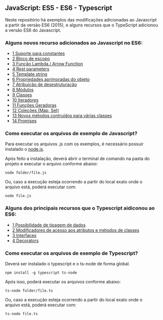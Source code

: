 ## JavaScript: ES5 - ES6 - Typescript

Neste repositório há exemplos das modificações adicionadas ao Javascript a partir da versão ES6 (2015), e alguns recursos que o TypeScript adicionou a versão ES6 do Javascript.

### Alguns novos recurso adicionados ao Javascript no ES6:

* <a href="https://github.com/programmerGM/es5-es6/tree/master/es6/1_const">1 Suporte para constantes</a>
* <a href="https://github.com/programmerGM/es5-es6/tree/master/es6/2_escopo">2 Bloco de escopo</a>
* <a href="https://github.com/programmerGM/es5-es6/tree/master/es6/3_arrow_function">3 Função Lambda / Arrow Function</a>
* <a href="https://github.com/programmerGM/es5-es6/tree/master/es6/4_rest_parameter">4 Rest parameters</a>
* <a href="https://github.com/programmerGM/es5-es6/tree/master/es6/5_template_string">5 Template string</a>
* <a href="https://github.com/programmerGM/es5-es6/tree/master/es6/6_objetos">6 Propriedades aprimoradas do objeto</a>
* <a href="https://github.com/programmerGM/es5-es6/tree/master/es6/7_destructor">7 Atribuição de desestruturação</a>
* <a href="https://github.com/programmerGM/es5-es6/tree/master/es6/8_modulos">8 Módulos</a>
* <a href="https://github.com/programmerGM/es5-es6/tree/master/es6/9_classes">9 Classes</a>
* <a href="https://github.com/programmerGM/es5-es6/tree/master/es6/10_iteradores">10 Iteradores</a>
* <a href="https://github.com/programmerGM/es5-es6/tree/master/es6/11_funcao_geradora">11 Funções Geradoras</a>
* <a href="https://github.com/programmerGM/es5-es6/tree/master/es6/12_map_set">12 Coleções (Map, Set)</a>
* <a href="https://github.com/programmerGM/es5-es6/tree/master/es6/13_novo_metodos">13 Novos métodos contruídos para várias classes</a>
* <a href="https://github.com/programmerGM/es5-es6/tree/master/es6/14_promises">14 Promises</a>

### Como executar os arquivos de exemplo de Javascript?

Para executar os arquivos .js com os exemplos, é necessário possuir instalado o [node.js](https://nodejs.org/en/).

Após feito a instalação, deverá abrir o terminal de comando na pasta do projeto e executar o arquivo conforme abaixo:

```
node folder/file.js
```

Ou, caso a execução esteja ocorrendo a partir do local exato onde o arquivo está, poderá executar com:

```
node file.js
```

### Alguns dos principais recursos que o Typescript aidiconou ao ES6:

* <a href="https://github.com/programmerGM/es5-es6/tree/master/typescript/1_tipagem">1 Possibilidade de tipagem de dados</a>
* <a href="https://github.com/programmerGM/es5-es6/tree/master/typescript/2_modificadores_de_acesso">2 Modificadores de acesso aos atributos e métodos de classes</a>
* <a href="https://github.com/programmerGM/es5-es6/tree/master/typescript/3_interfaces">3 Interfaces</a>
* <a href="https://github.com/programmerGM/es5-es6/tree/master/typescript/4_decorators">4 Decorators</a>

### Como executar os arquivos de exemplo de Typescript?

Deverá ser instalado o typescript e o ts-node de forma global.
```
npm install -g typescript ts-node
```

Após isso, poderá executar os arquivos conforme abaixo:

```
ts-node folder/file.ts
```

Ou, caso a execução esteja ocorrendo a partir do local exato onde o arquivo está, poderá executar com:

```
ts-node file.ts
```

